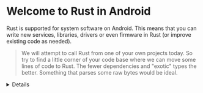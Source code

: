 # Welcome to Rust in Android

Rust is supported for system software on Android. This means that
you can write new services, libraries, drivers or even firmware in Rust
(or improve existing code as needed).

> We will attempt to call Rust from one of your own projects today. So try to
> find a little corner of your code base where we can move some lines of code to
> Rust. The fewer dependencies and "exotic" types the better. Something that
> parses some raw bytes would be ideal.

<details>

The speaker may mention any of the following given the increased use of Rust
in Android:

- Service example: [DNS over HTTP](https://security.googleblog.com/2022/07/dns-over-http3-in-android.html)

- Libraries: [Rutabaga Virtual Graphics Interface](https://crosvm.dev/book/appendix/rutabaga_gfx.html)

- Kernel Drivers: [Binder](https://lore.kernel.org/rust-for-linux/20231101-rust-binder-v1-0-08ba9197f637@google.com/)

- Firmware: [pKVM firmware](https://security.googleblog.com/2023/10/bare-metal-rust-in-android.html)

</details>
